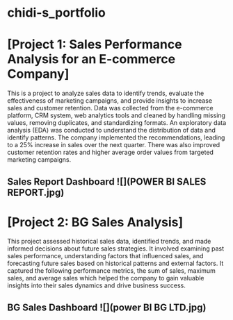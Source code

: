 # chidi-s_portfolio
# [Project 1: Sales Performance Analysis for an E-commerce Company]
This is a project to analyze sales data to identify trends, evaluate the effectiveness of marketing campaigns, and provide insights to increase sales and customer retention. Data was collected from the e-commerce platform, CRM system, web analytics tools and cleaned by handling missing values, removing duplicates, and standardizing formats. An exploratory data analysis (EDA) was conducted to understand the distribution of data and identify patterns. The company implemented the recommendations, leading to a 25% increase in sales over the next quarter. There was also improved customer retention rates and higher average order values from targeted marketing campaigns.
## Sales Report Dashboard ![](POWER BI SALES REPORT.jpg)

# [Project 2: BG Sales Analysis]
This project assessed historical sales data, identified trends, and made informed decisions about future sales strategies. It involved examining past sales performance, understanding factors that influenced sales, and forecasting future sales based on historical patterns and external factors. It captured the following performance metrics, the sum of sales, maximum sales, and average sales which helped the company to gain valuable insights into their sales dynamics and drive business success.
## BG Sales Dashboard ![](power BI BG LTD.jpg)








